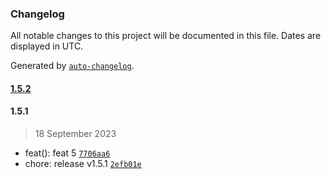 ### Changelog

All notable changes to this project will be documented in this file. Dates are displayed in UTC.

Generated by [`auto-changelog`](https://github.com/CookPete/auto-changelog).

#### [1.5.2](https://github.com/ahmed-khateeb/versioning/compare/1.5.1...1.5.2)

#### 1.5.1

> 18 September 2023

- feat(): feat 5 [`7706aa6`](https://github.com/ahmed-khateeb/versioning/commit/7706aa6bd2e1d2b415590ccabb9c6c7110380037)
- chore: release v1.5.1 [`2efb01e`](https://github.com/ahmed-khateeb/versioning/commit/2efb01edb898a0219c7a1fd33b406bd00b31b561)
